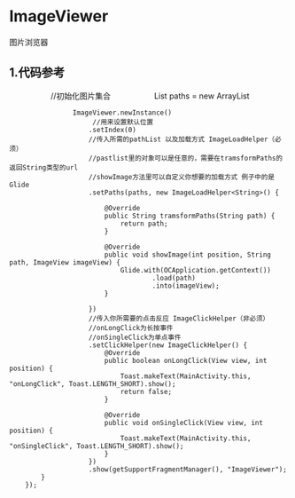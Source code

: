 # ImageViewer
图片浏览器
## 1.代码参考
                    //初始化图片集合
                    List<String> paths = new ArrayList
                    
                    ImageViewer.newInstance()
                         //用来设置默认位置
                        .setIndex(0)
                        //传入所需的pathList 以及加载方式 ImageLoadHelper（必须） 
                        //pastlist里的对象可以是任意的，需要在tramsformPaths的返回String类型的url
                        //showImage方法里可以自定义你想要的加载方式 例子中的是Glide
                        .setPaths(paths, new ImageLoadHelper<String>() {

                            @Override
                            public String tramsformPaths(String path) {
                                return path;
                            }

                            @Override
                            public void showImage(int position, String path, ImageView imageView) {
                                Glide.with(OCApplication.getContext())
                                        .load(path)
                                        .into(imageView);
                            }

                        })
                        //传入你所需要的点击反应 ImageClickHelper（非必须） 
                        //onLongClick为长按事件
                        //onSingleClick为单点事件
                        .setClickHelper(new ImageClickHelper() {
                            @Override
                            public boolean onLongClick(View view, int position) {
                                Toast.makeText(MainActivity.this, "onLongClick", Toast.LENGTH_SHORT).show();
                                return false;
                            }

                            @Override
                            public void onSingleClick(View view, int position) {
                                Toast.makeText(MainActivity.this, "onSingleClick", Toast.LENGTH_SHORT).show();
                            }
                        })
                        .show(getSupportFragmentManager(), "ImageViewer");
            }
        });

